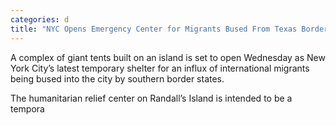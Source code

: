 ```yaml
---
categories: d
title: "NYC Opens Emergency Center for Migrants Bused From Texas Border"
---
```


A complex of giant tents built on an island is set to open Wednesday as New York City&#8217;s latest temporary shelter for an influx of international migrants being bused into the city by southern border states.



The humanitarian relief center on Randall&#8217;s Island is intended to be a tempora